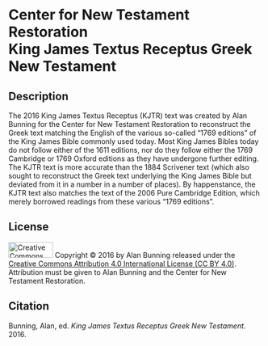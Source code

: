 <h1>Center for New Testament Restoration<br>King James Textus Receptus Greek New Testament</h1>

<h2>Description</h2>
The 2016 King James Textus Receptus (KJTR) text was created by Alan Bunning for the Center for New Testament Restoration to reconstruct the Greek text matching the English of the various so-called “1769 editions” of the King James Bible commonly used today. Most King James Bibles today do not follow either of the 1611 editions, nor do they follow either the 1769 Cambridge or 1769 Oxford editions as they have undergone further editing. The KJTR text is more accurate than the 1884 Scrivener text (which also sought to reconstruct the Greek text underlying the King James Bible but deviated from it in a number in a number of places). By happenstance, the KJTR text also matches the text of the 2006 Pure Cambridge Edition, which merely borrowed readings from these various “1769 editions”.

<h2>License</h2>
<img alt='Creative Commons License' src="https://licensebuttons.net/l/by/4.0/88x31.png" width="88" height="31"/>
Copyright © 2016 by Alan Bunning released under the <a rel=license href=http://creativecommons.org/licenses/by/4.0/>Creative Commons Attribution 4.0 International License (CC BY 4.0)</a>. Attribution must be given to Alan Bunning and the Center for New Testament Restoration.

<h2>Citation</h2>
Bunning, Alan, ed. <i>King James Textus Receptus Greek New Testament</i>. 2016.
